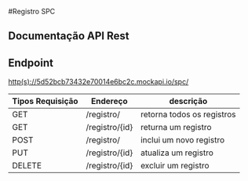 #Registro SPC


## Documentação API Rest


## Endpoint
[http(s)://5d52bcb73432e70014e6bc2c.mockapi.io/spc/](http(s)://5d52bcb73432e70014e6bc2c.mockapi.io/spc/)

Tipos Requisição | Endereço | descrição
-----------------|----------|------------------
GET | /registro/ | retorna todos os registros
GET | /registro/{id} | returna um registro
POST | /registro/ | inclui um novo registro
PUT | /registro/{id} | atualiza um registro
DELETE | /registro/{id} | excluir um registro
